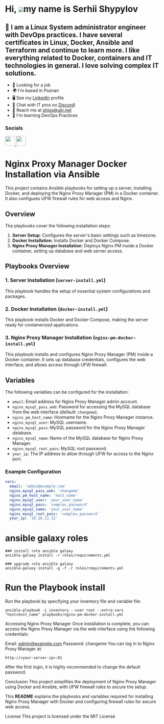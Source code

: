 Hi, ![](https://user-images.githubusercontent.com/18350557/176309783-0785949b-9127-417c-8b55-ab5a4333674e.gif)my name is Serhii Shypylov
=========================================================================================================================================

💛 I am a Linux System administrator engineer with DevOps practices. I have several certificates in Linux, Docker, Ansible and Terraform and continue to learn more. I like everything related to Docker, containers and IT technologies in general. I love solving complex IT solutions.
-------------------------------

* 💼 Looking for a job
* 🌍 I'm based in Poznan
* 🖥️ See my [LinkedIn](https://github.com/Shipssv83) profile 
* 👾 Chat with IT pros on [Discord](https://discord.com/shipssv_19055)\
* 📧 Reach me at ships@ukr.net
* 🧠 I'm learning DevOps Practices

### Socials

<p align="left"> <a href="https://github.com/Shipssv83" target="_blank" rel="noreferrer"> <picture> <source media="(prefers-color-scheme: dark)" srcset="https://raw.githubusercontent.com/danielcranney/readme-generator/main/public/icons/socials/github-dark.svg" /> <source media="(prefers-color-scheme: light)" srcset="https://raw.githubusercontent.com/danielcranney/readme-generator/main/public/icons/socials/github.svg" /> <img src="https://raw.githubusercontent.com/danielcranney/readme-generator/main/public/icons/socials/github.svg" width="32" height="32" /> </picture> </a> <a href="https://www.linkedin.com/in/sergey-shipilov-7262a31b4/" target="_blank" rel="noreferrer"> <picture> <source media="(prefers-color-scheme: dark)" srcset="https://raw.githubusercontent.com/danielcranney/readme-generator/main/public/icons/socials/linkedin-dark.svg" /> <source media="(prefers-color-scheme: light)" srcset="https://raw.githubusercontent.com/danielcranney/readme-generator/main/public/icons/socials/linkedin.svg" /> <img src="https://raw.githubusercontent.com/danielcranney/readme-generator/main/public/icons/socials/linkedin.svg" width="32" height="32" /> </picture> </a></p>

# Nginx Proxy Manager Docker Installation via Ansible

This project contains Ansible playbooks for setting up a server, installing Docker, and deploying the Nginx Proxy Manager (PM) in a Docker container. It also configures UFW firewall rules for web access and Nginx.

## Overview

The playbooks cover the following installation steps:
1. **Server Setup**: Configures the server's basic settings such as timezone.
2. **Docker Installation**: Installs Docker and Docker Compose.
3. **Nginx Proxy Manager Installation**: Deploys Nginx PM inside a Docker container, setting up database and web server access.

## Playbooks Overview

### 1. Server Installation (`server-install.yml`)

This playbook handles the setup of essential system configurations and packages.

### 2. Docker Installation (`docker-install.yml`)

This playbook installs Docker and Docker Compose, making the server ready for containerized applications.

### 3. Nginx Proxy Manager Installation (`nginx-pm-docker-install.yml`)

This playbook installs and configures Nginx Proxy Manager (PM) inside a Docker container. It sets up database credentials, configures the web interface, and allows access through UFW firewall.

## Variables

The following variables can be configured for the installation:

- `email`: Email address for Nginx Proxy Manager admin account.
- `nginx_mysql_pass_web`: Password for accessing the MySQL database from the web interface (default: `changeme`).
- `nginx_pm_host_name`: Hostname for the Nginx Proxy Manager instance.
- `nginx_mysql_user`: MySQL username.
- `nginx_mysql_pass`: MySQL password for the Nginx Proxy Manager database.
- `nginx_mysql_name`: Name of the MySQL database for Nginx Proxy Manager.
- `nginx_mysql_root_pass`: MySQL root password.
- `your_ip`: The IP address to allow through UFW for access to the Nginx port.

### Example Configuration

```yaml
vars:
  email: 'admin@example.com'
  nginx_mysql_pass_web: 'changeme'
  nginx_pm_host_name: 'host_name'
  nginx_mysql_user: 'your_user_name'
  nginx_mysql_pass: 'complex_password'
  nginx_mysql_name: 'your_user_name'
  nginx_mysql_root_pass: 'complex_password'
  your_ip: '19.16.11.12'

```

# ansible galaxy roles

```
### install role ansible galaxy
ansible-galaxy install -r roles/requirements.yml

### upgrade role ansible galaxy 
ansible-galaxy install -g -f -r roles/requirements.yml
```

# Run the Playbook install
Run the playbook by specifying your inventory file and variable file:

```
ansible-playbook -i inventory --user root --extra-vars "host=host_name" playbooks/nginx-pm-docker-install.yml
```
Accessing Nginx Proxy Manager
Once installation is complete, you can access the Nginx Proxy Manager via the web interface using the following credentials:

Email: admin@example.com
Password: changeme
You can log in to Nginx Proxy Manager at:
```
http://<your-server-ip>:81
```
After the first login, it is highly recommended to change the default password.

Conclusion
This project simplifies the deployment of Nginx Proxy Manager using Docker and Ansible, with UFW firewall rules to secure the setup.

This **README** explains the playbooks and variables required for installing Nginx Proxy Manager with Docker and configuring firewall rules for secure web access.

License
This project is licensed under the MIT License